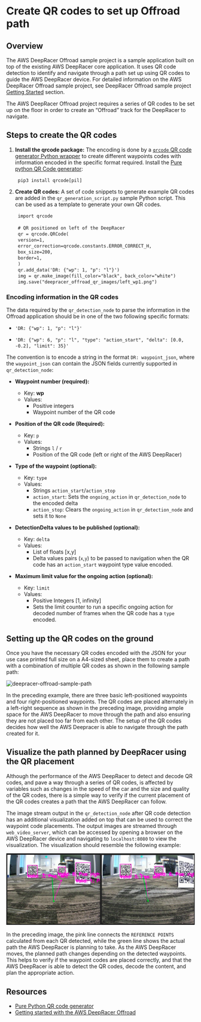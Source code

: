 # Create QR codes to set up Offroad path

## Overview

The AWS DeepRacer Offroad sample project is a sample application built on top of the existing AWS DeepRacer core application. It uses QR code detection to identify and navigate through a path set up using QR codes to guide the AWS DeepRacer device. For detailed information on the AWS DeepRacer Offroad sample project, see DeepRacer Offroad sample project [Getting Started](https://github.com/aws-deepracer/aws-deepracer-offroad-sample-project/blob/main/getting-started.md) section.

The AWS DeepRacer Offroad project requires a series of QR codes to be set up on the floor in order to create an “Offroad” track for the DeepRacer to navigate.

## Steps to create the QR codes

1. **Install the qrcode package:** The encoding is done by a [`qrcode` QR code generator Python wrapper](https://pypi.org/project/qrcode/) to create different waypoints codes with information encoded in the specific format required. Install the [Pure python QR Code generator](https://pypi.org/project/qrcode/):

        pip3 install qrcode[pil]

1. **Create QR codes:** A set of code snippets to generate example QR codes are added in the `qr_generation_script.py` sample Python script. This can be used as a template to generate your own QR codes.

        import qrcode

        # QR positioned on left of the DeepRacer
        qr = qrcode.QRCode(
        version=1,
        error_correction=qrcode.constants.ERROR_CORRECT_H,
        box_size=200,
        border=1,
        )
        qr.add_data('DR: {"wp": 1, "p": "l"}')
        img = qr.make_image(fill_color="black", back_color="white")
        img.save("deepracer_offroad_qr_images/left_wp1.png")

### Encoding information in the QR codes

The data required by the `qr_detection_node` to parse the information in the Offroad application should be in one of the two following specific formats:

   *     'DR: {"wp": 1, "p": "l"}'



   *     'DR: {"wp": 6, "p": "l", "type": "action_start", "delta": [0.0, -0.2], "limit": 35}'

The convention is to encode a string in the format `DR: waypoint_json`, where the `waypoint_json` can contain the JSON fields currently supported in `qr_detection_node`:

* **Waypoint number (required):**
    * Key: **wp**
    * Values: 
        * Positive integers
        * Waypoint number of the QR code

* **Position of the QR code (Required):**
    * Key: `p`
    * Values: 
        * Strings `l` / `r`
        * Position of the QR code (left or right of the AWS DeepRacer)

* **Type of the waypoint (optional):**
    * Key: `type`
    * Values: 
        * Strings `action_start`/`action_stop`
        * `action_start`: Sets the `ongoing_action` in `qr_detection_node` to the encoded delta
        * `action_stop`: Clears the `ongoing_action` in `qr_detection_node` and sets it to `None`

*  **DetectionDelta values to be published (optional):**
    * Key: `delta`
    * Values:
        * List of floats [x,y]
        * Delta values pairs (`x`,`y`) to be passed to navigation when the QR code has an `action_start` waypoint type value encoded.

*  **Maximum limit value for the ongoing action (optional):**
    * Key: `limit`
    * Values: 
        * Positive Integers [1, infinity]
        * Sets the limit counter to run a specific ongoing action for decoded number of frames when the QR code has a `type` encoded.


## Setting up the QR codes on the ground

Once you have the necessary QR codes encoded with the JSON for your use case printed full size on a A4-sized sheet, place them to create a path with a combination of multiple QR codes as shown in the following sample path:

![deepracer-offroad-sample-path](/media/deepracer-offroad-sample-path.png)

In the preceding example, there are three basic left-positioned waypoints and four right-positioned waypoints. The QR codes are placed alternately in a left-right sequence as shown in the preceding image, providing ample space for the AWS DeepRacer to move through the path and also ensuring they are not placed too far from each other. The setup of the QR codes decides how well the AWS Deepracer is able to navigate through the path created for it.


## Visualize the path planned by DeepRacer using the QR placement

Although the performance of the AWS DeepRacer to detect and decode QR codes, and pave a way through a series of QR codes, is affected by variables such as changes in the speed of the car and the size and quality of the QR codes, there is a simple way to verify if the current placement of the QR codes creates a path that the AWS DeepRacer can follow.

The image stream output in the `qr_detection_node` after QR code detection has an additional visualization added on top that can be used to correct the waypoint code placements. The output images are streamed through `web_video_server`, which can be accessed by opening a browser on the AWS DeepRacer device and navigating to `localhost:8080` to view the visualization. The visualization should resemble the following example: 

![deepracer-offroad-visualization](/media/deepracer-offroad-visualization.png)

In the preceding image, the pink line connects the `REFERENCE POINTS` calculated from each QR detected, while the green line shows the actual path the AWS DeepRacer is planning to take. As the AWS DeepRacer moves, the planned path changes depending on the detected waypoints. This helps to verify if the waypoint codes are placed correctly, and that the AWS DeepRacer is able to detect the QR codes, decode the content, and plan the appropriate action. 

## Resources

* [Pure Python QR code generator](https://pypi.org/project/qrcode)
* [Getting started with the AWS DeepRacer Offroad](https://github.com/aws-deepracer/aws-deepracer-offroad-sample-project/blob/main/getting-started.md)




